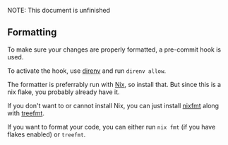 NOTE: This document is unfinished

## Formatting
To make sure your changes are properly formatted, a pre-commit hook is used.

To activate the hook, use [direnv](https://direnv.net/docs/installation.html)
and run `direnv allow`.

The formatter is preferrably run with [Nix](https://nixos.org/download/), so
install that. But since this is a nix flake, you probably already have it.

If you don't want to or cannot install Nix, you can just install
[nixfmt](https://github.com/NixOS/nixfmt) along with
[treefmt](https://treefmt.com/latest/).

If you want to format your code, you can either run `nix fmt` (if you have
flakes enabled) or `treefmt`.
